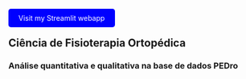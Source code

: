 <style>
  .custom-button {
    background-color: blue;
    color: white;
    padding: 10px 20px;
    border-radius: 5px;
    text-decoration: none;
  }
</style>

<a href="https://bruno-donato-webapp-pedro-webapp-pedro-j8fsah.streamlit.app/" class="custom-button">
  Visit my Streamlit webapp
</a>

## Ciência de Fisioterapia Ortopédica
### Análise quantitativa e qualitativa na base de dados PEDro
